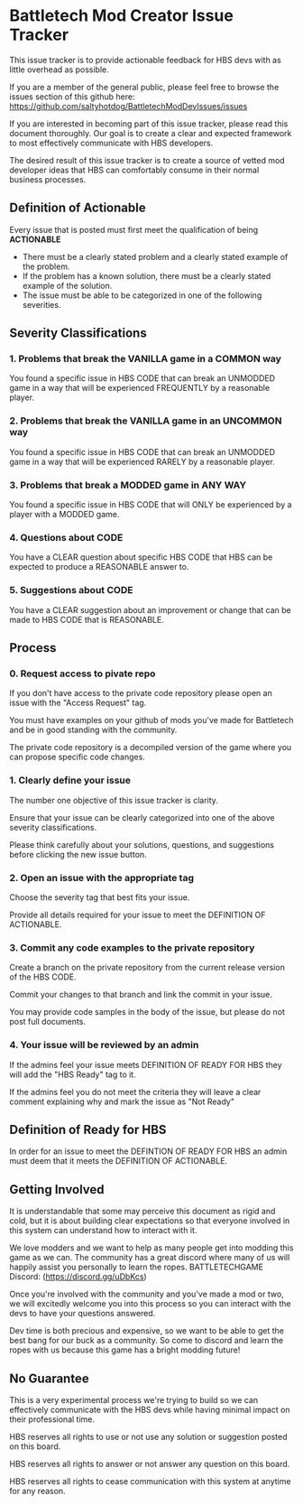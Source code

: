 # Battletech Mod Creator Issue Tracker

This issue tracker is to provide actionable feedback for HBS devs with as little overhead as possible.

If you are a member of the general public, please feel free to browse the issues section of this github here: https://github.com/saltyhotdog/BattletechModDevIssues/issues

If you are interested in becoming part of this issue tracker, please read this document thoroughly. Our goal is to create a clear and expected framework to most effectively communicate with HBS developers.

The desired result of this issue tracker is to create a source of vetted mod developer ideas that HBS can comfortably consume in their normal business processes.

## Definition of Actionable

Every issue that is posted must first meet the qualification of being **ACTIONABLE**

* There must be a clearly stated problem and a clearly stated example of the problem.
* If the problem has a known solution, there must be a clearly stated example of the solution.
* The issue must be able to be categorized in one of the following severities.

## Severity Classifications

### 1. Problems that break the VANILLA game in a COMMON way

You found a specific issue in HBS CODE that can break an UNMODDED game in a way that will be experienced FREQUENTLY by a reasonable player.

### 2. Problems that break the VANILLA game in an UNCOMMON way

You found a specific issue in HBS CODE that can break an UNMODDED game in a way that will be experienced RARELY by a reasonable player.

### 3. Problems that break a MODDED game in ANY WAY

You found a specific issue in HBS CODE that will ONLY be experienced by a player with a MODDED game.

### 4. Questions about CODE

You have a CLEAR question about specific HBS CODE that HBS can be expected to produce a REASONABLE answer to.

### 5. Suggestions about CODE

You have a CLEAR suggestion about an improvement or change that can be made to HBS CODE that is REASONABLE.

## Process

### 0. Request access to pivate repo

If you don't have access to the private code repository please open an issue with the "Access Request" tag.

You must have examples on your github of mods you've made for Battletech and be in good standing with the community.

The private code repository is a decompiled version of the game where you can propose specific code changes.

### 1. Clearly define your issue

The number one objective of this issue tracker is clarity.

Ensure that your issue can be clearly categorized into one of the above severity classifications.

Please think carefully about your solutions, questions, and suggestions before clicking the new issue button.

### 2. Open an issue with the appropriate tag

Choose the severity tag that best fits your issue.

Provide all details required for your issue to meet the DEFINITION OF ACTIONABLE.

### 3. Commit any code examples to the private repository

Create a branch on the private repository from the current release version of the HBS CODE.

Commit your changes to that branch and link the commit in your issue.

You may provide code samples in the body of the issue, but please do not post full documents.

### 4. Your issue will be reviewed by an admin

If the admins feel your issue meets DEFINITION OF READY FOR HBS they will add the "HBS Ready" tag to it.

If the admins feel you do not meet the criteria they will leave a clear comment explaining why and mark the issue as "Not Ready"

## Definition of Ready for HBS

In order for an issue to meet the DEFINTION OF READY FOR HBS an admin must deem that it meets the DEFINITION OF ACTIONABLE.

## Getting Involved

It is understandable that some may perceive this document as rigid and cold, but it is about building clear expectations so that everyone involved in this system can understand how to interact with it.

We love modders and we want to help as many people get into modding this game as we can. The community has a great discord where many of us will happily assist you personally to learn the ropes. BATTLETECHGAME Discord: (https://discord.gg/uDbKcs)

Once you're involved with the community and you've made a mod or two, we will excitedly welcome you into this process so you can interact with the devs to have your questions answered.

Dev time is both precious and expensive, so we want to be able to get the best bang for our buck as a community. So come to discord and learn the ropes with us because this game has a bright modding future!

## No Guarantee

This is a very experimental process we're trying to build so we can effectively communicate with the HBS devs while having minimal impact on their professional time. 

HBS reserves all rights to use or not use any solution or suggestion posted on this board.

HBS reserves all rights to answer or not answer any question on this board.

HBS reserves all rights to cease communication with this system at anytime for any reason.